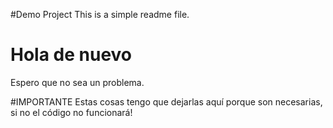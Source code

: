 #Demo Project
This is a simple readme file.

# Hola de nuevo
Espero que no sea un problema.

#IMPORTANTE
Estas cosas tengo que dejarlas aquí porque son necesarias, si no el código no funcionará!
